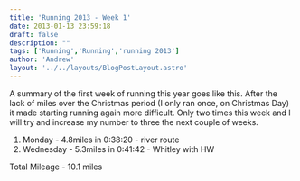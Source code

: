 ```yaml
---
title: 'Running 2013 - Week 1'
date: 2013-01-13 23:59:18
draft: false
description: ""
tags: ['Running','Running','running 2013']
author: 'Andrew'
layout: '../../layouts/BlogPostLayout.astro'
---
```


A summary of the first week of running this year goes like this. After the lack of miles over the Christmas period (I only ran once, on Christmas Day) it made starting running again more difficult. Only two times this week and I will try and increase my number to three the next couple of weeks.

1.  Monday - 4.8miles in 0:38:20 - river route
2.  Wednesday - 5.3miles in 0:41:42 - Whitley with HW

Total Mileage - 10.1 miles
